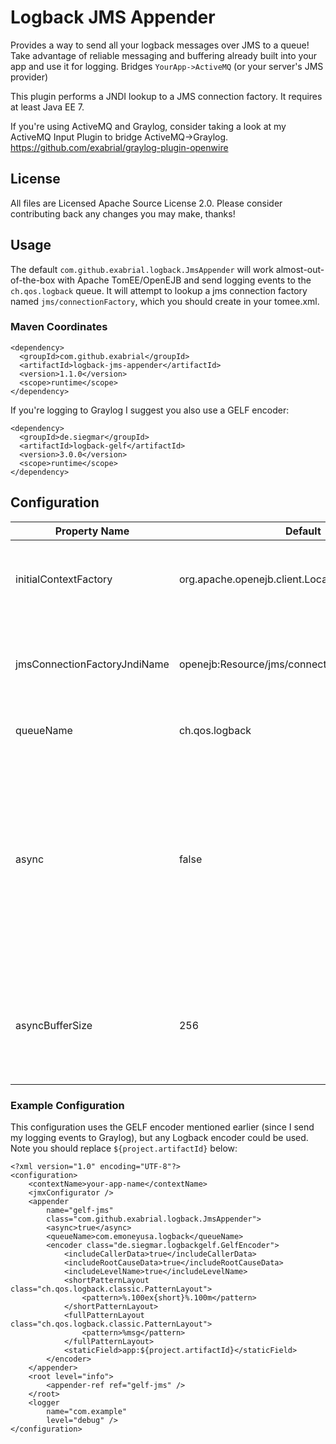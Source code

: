 # Logback JMS Appender
Provides a way to send all your logback messages over JMS to a queue! Take advantage of reliable messaging and buffering already built into your app and use it for logging. Bridges `YourApp->ActiveMQ` (or your server's JMS provider)

This plugin performs a JNDI lookup to a JMS connection factory. It requires at least Java EE 7. 

If you're using ActiveMQ and Graylog, consider taking a look at my ActiveMQ Input Plugin to bridge ActiveMQ->Graylog. https://github.com/exabrial/graylog-plugin-openwire

## License
All files are Licensed Apache Source License 2.0. Please consider contributing back any changes you may make, thanks!

## Usage

The default `com.github.exabrial.logback.JmsAppender` will work almost-out-of-the-box with Apache TomEE/OpenEJB and send logging events to the `ch.qos.logback` queue. It will attempt to lookup a jms connection factory named `jms/connectionFactory`, which you should create in your tomee.xml.


### Maven Coordinates

```
<dependency>
  <groupId>com.github.exabrial</groupId>
  <artifactId>logback-jms-appender</artifactId>
  <version>1.1.0</version>
  <scope>runtime</scope>
</dependency>
```

If you're logging to Graylog I suggest you also use a GELF encoder:

```
<dependency>
  <groupId>de.siegmar</groupId>
  <artifactId>logback-gelf</artifactId>
  <version>3.0.0</version>
  <scope>runtime</scope>
</dependency>
```

## Configuration


| Property Name                | Default                                              | Purpose                                                                                                                         |
|------------------------------|------------------------------------------------------|---------------------------------------------------------------------------------------------------------------------------------|
| initialContextFactory        | org.apache.openejb.client.LocalInitialContextFactory | Each Java EE server will have a different InitialContext class to use. You'll find this in your server's documentation.         |
| jmsConnectionFactoryJndiName | openejb:Resource/jms/connectionFactory | This is passed to the initial context factory to perform the lookup. Different servers will keep resources in different places. |
| queueName                    | ch.qos.logback | The JMS Queue name to send messages to.                                                                                         |
| async                        | false | Use an ArrayBlockingQueue as a buffer. Messages will be sent in another thread. Message overflows are dumped to `System.err` after waiting 25ms. A JMX is registered to monitor stats. While the default here is `false` for backwards compatibility, it's highly recommend you set this to `true`. |
| asyncBufferSize             | 256 | If `async=true`, this is size of the ArrayBlockingQueue. It is recommended to leave this as is. Monitor JMX for writeStalls and messagesDropped if changed. |

### Example Configuration

This configuration uses the GELF encoder mentioned earlier (since I send my logging events to Graylog), but any Logback encoder could be used. Note you should replace `${project.artifactId}` below:

```
<?xml version="1.0" encoding="UTF-8"?>
<configuration>
	<contextName>your-app-name</contextName>
	<jmxConfigurator />
	<appender
		name="gelf-jms"
		class="com.github.exabrial.logback.JmsAppender">
		<async>true</async>
		<queueName>com.emoneyusa.logback</queueName>
		<encoder class="de.siegmar.logbackgelf.GelfEncoder">
			<includeCallerData>true</includeCallerData>
			<includeRootCauseData>true</includeRootCauseData>
			<includeLevelName>true</includeLevelName>
			<shortPatternLayout class="ch.qos.logback.classic.PatternLayout">
				<pattern>%.100ex{short}%.100m</pattern>
			</shortPatternLayout>
			<fullPatternLayout class="ch.qos.logback.classic.PatternLayout">
				<pattern>%msg</pattern>
			</fullPatternLayout>
			<staticField>app:${project.artifactId}</staticField>
		</encoder>
	</appender>
	<root level="info">
		<appender-ref ref="gelf-jms" />
	</root>
	<logger
		name="com.example"
		level="debug" />
</configuration>
```
